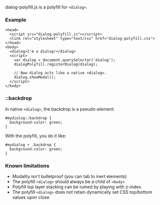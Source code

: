 dialog-polyfill.js is a polyfill for `<dialog>`.

### Example

    <head>
      <script src="dialog-polyfill.js"></script>
      <link rel="stylesheet" type="text/css" href="dialog-polyfill.css">
    </head>
    <body>
      <dialog>I'm a dialog!</dialog>
      <script>
        var dialog = document.querySelector('dialog');
        dialogPolyfill.registerDialog(dialog);

        // Now dialog acts like a native <dialog>.
        dialog.showModal();
      </script>
    </body>

### ::backdrop

In native `<dialog>`, the backdrop is a pseudo-element:

    #mydialog::backdrop {
      background-color: green;
    }

With the polyfill, you do it like:

    #mydialog + .backdrop {
      background-color: green;
    }

### Known limitations

- Modality isn't bulletproof (you can tab to inert elements)
- The polyfill `<dialog>` should always be a child of `<body>`
- Polyfill top layer stacking can be ruined by playing with z-index.
- The polyfill `<dialog>` does not retain dynamically set CSS top/bottom values
upon close
